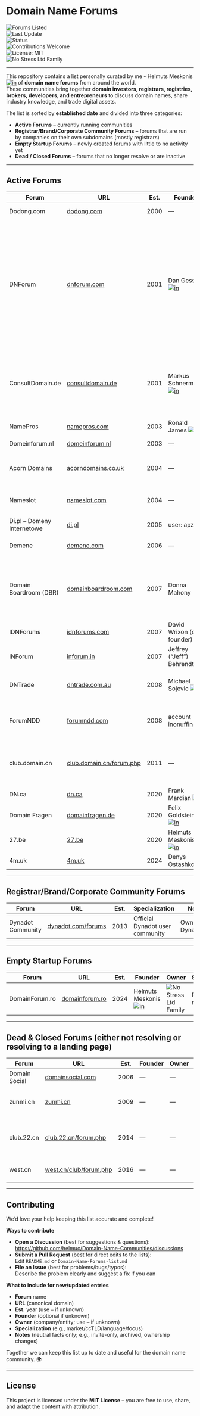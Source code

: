 # Domain Name Forums

![Forums Listed](https://img.shields.io/badge/Forums%20Listed-25-blue)  
![Last Update](https://img.shields.io/badge/Last%20Update-September%202025-brightgreen)  
![Status](https://img.shields.io/badge/Status-Active-yellow)  
![Contributions Welcome](https://img.shields.io/badge/Contributions-Welcome-success)  
![License: MIT](https://img.shields.io/badge/License-MIT-blue)  
![No Stress Ltd Family](https://img.shields.io/badge/Forum%20Family-No%20Stress%20Ltd-purple)  

---

This repository contains a list personally curated by me - Helmuts Meskonis [![in](https://img.shields.io/badge/in-0A66C2?logo=linkedin&logoColor=white&labelColor=0A66C2&color=0A66C2)](https://www.linkedin.com/in/helmutsmeskonis/) of **domain name forums** from around the world.  
These communities bring together **domain investors, registrars, registries, brokers, developers, and entrepreneurs** to discuss domain names, share industry knowledge, and trade digital assets.  

The list is sorted by **established date** and divided into three categories:
- **Active Forums** – currently running communities
- **Registrar/Brand/Corporate Community Forums** – forums that are run by companies on their own subdomains (mostly registrars)
- **Empty Startup Forums** – newly created forums with little to no activity yet  
- **Dead / Closed Forums** – forums that no longer resolve or are inactive  

---

## Active Forums

| Forum | URL | Est. | Founder | Owner | Specialization | Notes |
|---|---|---|---|---|---|---|
| Dodong.com | [dodong.com](http://www.dodong.com/) | 2000 | — | — | Korean domain forum | HTTP only (no HTTPS) |
| DNForum | [dnforum.com](https://www.dnforum.com/) | 2001 | Dan Gessler [![in](https://img.shields.io/badge/in-0A66C2?logo=linkedin&logoColor=white&labelColor=0A66C2&color=0A66C2)](https://www.linkedin.com/in/dangessler/) | ![No Stress Ltd Family](https://img.shields.io/badge/Forum%20Family-No%20Stress%20Ltd-purple) | General | Owner history: Greg Ricks (since 2002 or 2003); then Adam Dicker; in Feb 2018 to Oliver Hoger, John Nguyen & Lars Lima [ref](https://www.dnforum.com/threads/dnforum-com-under-new-ownership-who-are-we-and-what-do-we-want.558613/); on July 2, 2021 sold to Epik; then Ryan Ewen in early 2023; and, finally, in April 2023 by me (Helmuts Meskonis) |
| ConsultDomain.de | [consultdomain.de](https://www.consultdomain.de/) | 2001 | Markus Schnermann [![in](https://img.shields.io/badge/in-0A66C2?logo=linkedin&logoColor=white&labelColor=0A66C2&color=0A66C2)](https://www.linkedin.com/in/keyworddomains/) | ![No Stress Ltd Family](https://img.shields.io/badge/Forum%20Family-No%20Stress%20Ltd-purple) | German-speaking (DE/AT/CH) | Was closed in 2019. Acquired by me (Helmuts Meskonis) in October 2024 with help of Frederick "Freddy" Schiwek |
| NamePros | [namepros.com](https://www.namepros.com/) | 2003 | Ronald James [![in](https://img.shields.io/badge/in-0A66C2?logo=linkedin&logoColor=white&labelColor=0A66C2&color=0A66C2)](https://www.linkedin.com/in/ronaldjames/) | Private investor | General | — |
| Domeinforum.nl | [domeinforum.nl](https://www.domeinforum.nl/) | 2003 | — | DomeinGURU B.V. | Dutch domainer community | — |
| Acorn Domains | [acorndomains.co.uk](https://www.acorndomains.co.uk/) | 2004 | — | ![No Stress Ltd Family](https://img.shields.io/badge/Forum%20Family-No%20Stress%20Ltd-purple) | UK market | Acquired by me (Helmuts Meskonis) in April 2023 |
| Nameslot | [nameslot.com](https://www.nameslot.com) | 2004 | — | ![No Stress Ltd Family](https://img.shields.io/badge/Forum%20Family-No%20Stress%20Ltd-purple) | .com market | Acquired by me (Helmuts Meskonis) in May 2025 |
| Di.pl – Domeny Internetowe | [di.pl](https://di.pl/) | 2005 | user: apze | — | Polish market (.pl) | — |
| Demene | [demene.com](https://www.demene.com/) | 2006 | — | — | Spanish-language market | — |
| Domain Boardroom (DBR) | [domainboardroom.com](https://domainboardroom.com/) | 2007 | Donna Mahony | DomainAgents | Private pro community | Invite-only; not indexed by Google; viewable by members only / DomainAgents acquired it on Apr 7, 2022 |
| IDNForums | [idnforums.com](https://www.idnforums.com/) | 2007 | David Wrixon (co-founder) | — | Internationalized Domain Names (IDNs) | — |
| INForum | [inforum.in](https://www.inforum.in/) | 2007 | Jeffrey (“Jeff”) Behrendt | Jeffrey (“Jeff”) Behrendt | Indian market | — |
| DNTrade | [dntrade.com.au](https://dntrade.com.au/) | 2008 | Michael Sojevic [![in](https://img.shields.io/badge/in-0A66C2?logo=linkedin&logoColor=white&labelColor=0A66C2&color=0A66C2)](https://www.linkedin.com/in/michaelsojevic) | Trillion | Australian market | Michael Sojevic ran it from 2008 - April 2011 |
| ForumNDD | [forumndd.com](https://www.forumndd.com/) | 2008 | account [inonuffin](https://www.forumndd.com/members/inonuffin.46/) | ![No Stress Ltd Family](https://img.shields.io/badge/Forum%20Family-No%20Stress%20Ltd-purple) | French market | Acquired by me (Helmuts Meskonis) in September 2025 |
| club.domain.cn | [club.domain.cn/forum.php](https://club.domain.cn/forum.php) | 2011 | — | Yijie Group (易介集团) / China VIP Group (中国贵宾集团) | Chinese domain forum | — |
| DN.ca | [dn.ca](https://dn.ca/) | 2020 | Frank Mardian [![in](https://img.shields.io/badge/in-0A66C2?logo=linkedin&logoColor=white&labelColor=0A66C2&color=0A66C2)](https://www.linkedin.com/in/frank-mardian-68a2092b9/) | Frank Mardian (@MapleDots) | Canadian market | — |
| Domain Fragen | [domainfragen.de](https://domainfragen.de/) | 2020 | Felix Goldstein [![in](https://img.shields.io/badge/in-0A66C2?logo=linkedin&logoColor=white&labelColor=0A66C2&color=0A66C2)](https://www.linkedin.com/in/felix-goldstein-3623293/) | Felix Goldstein | German domainer forum | Ownership: EliteDomains.de (marketplace) |
| 27.be | [27.be](https://www.27.be) | 2020 | Helmuts Meskonis [![in](https://img.shields.io/badge/in-0A66C2?logo=linkedin&logoColor=white&labelColor=0A66C2&color=0A66C2)](https://www.linkedin.com/in/helmutsmeskonis/) | ![No Stress Ltd Family](https://img.shields.io/badge/Forum%20Family-No%20Stress%20Ltd-purple) | Belgium / European market | - |
| 4m.uk | [4m.uk](https://4m.uk/) | 2024 | Denys Ostashko | Denys Ostashko | UK domainer forum | Related: DomainLore.uk |

---

## Registrar/Brand/Corporate Community Forums

| Forum | URL | Est. | Specialization | Notes |
|---|---|---|---|---|
| Dynadot Community | [dynadot.com/forums](https://www.dynadot.com/forums) | 2013 | Official Dynadot user community | Ownership: Dynadot |

---

## Empty Startup Forums

| Forum | URL | Est. | Founder | Owner | Specialization | Notes |
|---|---|---|---|---|---|---|
| DomainForum.ro | [domainforum.ro](https://www.domainforum.ro) | 2024 | Helmuts Meskonis [![in](https://img.shields.io/badge/in-0A66C2?logo=linkedin&logoColor=white&labelColor=0A66C2&color=0A66C2)](https://www.linkedin.com/in/helmutsmeskonis/) | ![No Stress Ltd Family](https://img.shields.io/badge/Forum%20Family-No%20Stress%20Ltd-purple) | Romanian market | ![No Stress Ltd Family](https://img.shields.io/badge/Forum%20Family-No%20Stress%20Ltd-purple) |

---

## Dead & Closed Forums (either not resolving or resolving to a landing page)

| Forum | URL | Est. | Founder | Owner | Specialization | Notes |
|---|---|---|---|---|---|---|
| Domain Social | [domainsocial.com](https://domainsocial.com/) | 2006 | — | — | General | Closed |
| zunmi.cn | [zunmi.cn](https://zunmi.cn/) | 2009 | — | — | Chinese domain forum focused on parking | Closed |
| club.22.cn | [club.22.cn/forum.php](https://club.22.cn/forum.php) | 2014 | — | — | Chinese domainer forum focused on domain trading | Not resolving |
| west.cn | [west.cn/club/forum.php](https://west.cn/club/forum.php) | 2016 | — | — | Chinese domain forum by West.cn | Closed in 2017 |

---

## Contributing

We’d love your help keeping this list accurate and complete!

**Ways to contribute**
- **Open a Discussion** (best for suggestions & questions):  
  https://github.com/helmuc/Domain-Name-Communities/discussions
- **Submit a Pull Request** (best for direct edits to the lists):  
  Edit `README.md` or `Domain-Name-Forums-list.md`
- **File an Issue** (best for problems/bugs/typos):  
  Describe the problem clearly and suggest a fix if you can

**What to include for new/updated entries**
- **Forum** name  
- **URL** (canonical domain)  
- **Est.** year (use `—` if unknown)  
- **Founder** (optional if unknown)  
- **Owner** (company/entity; use `—` if unknown)  
- **Specialization** (e.g., market/ccTLD/language/focus)  
- **Notes** (neutral facts only; e.g., invite-only, archived, ownership changes)  

Together we can keep this list up to date and useful for the domain name community. 🌍  

---

## License

This project is licensed under the **MIT License** – you are free to use, share, and adapt the content with attribution.
